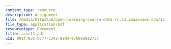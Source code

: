 ```yaml
---
content_type: resource
description: Assignment.
file: /media/https%3A/open-learning-course-data-rc.s3.amazonaws.com/15-988-system-dynamics-self-study-fall-1998-spring-1999/091f793cb777c34289d4e7608d0e273c_assn11.pdf
file_type: application/pdf
resourcetype: Document
title: assn11.pdf
uid: 091f793c-b777-c342-89d4-e7608d0e273c
---
```

